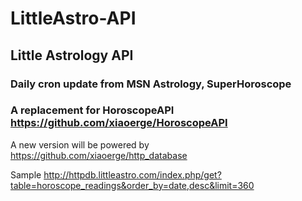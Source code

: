 # LittleAstro-API

## Little Astrology API
### Daily cron update from MSN Astrology, SuperHoroscope

### A replacement for HoroscopeAPI https://github.com/xiaoerge/HoroscopeAPI

A new version will be powered by https://github.com/xiaoerge/http_database

Sample
http://httpdb.littleastro.com/index.php/get?table=horoscope_readings&order_by=date,desc&limit=360
